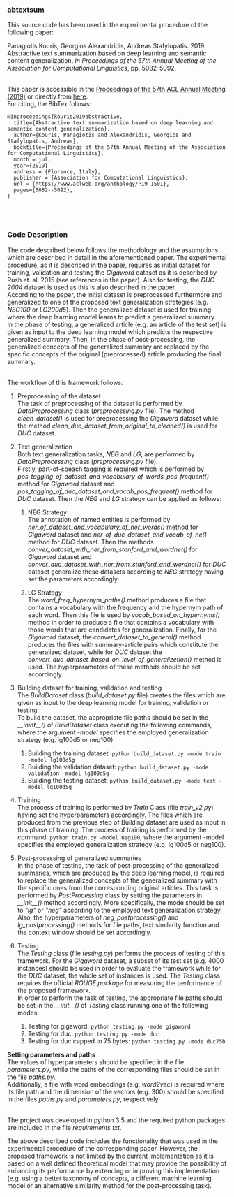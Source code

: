### abtextsum
This source code has been used in the experimental procedure of the following paper:

Panagiotis Kouris, Georgios Alexandridis, Andreas Stafylopatis. 2019. Abstractive text summarization based on deep learning and semantic content generalization. _In Proceedings of the 57th Annual Meeting of the Association for Computational Linguistics_, pp. 5082-5092.<br/>
<br/>


This paper is accessible in the [Proceedings of the 57th ACL Annual Meeting (2019)](https://www.aclweb.org/anthology/events/acl-2019/) or directly from [here](https://www.aclweb.org/anthology/P19-1501). 
<br/> For citing, the BibTex follows:
```
@inproceedings{kouris2019abstractive,
  title={Abstractive text summarization based on deep learning and semantic content generalization},
  author={Kouris, Panagiotis and Alexandridis, Georgios and Stafylopatis, Andreas},
  booktitle={Proceedings of the 57th Annual Meeting of the Association for Computational Linguistics},
  month = jul,
  year={2019}
  address = {Florence, Italy},
  publisher = {Association for Computational Linguistics},
  url = {https://www.aclweb.org/anthology/P19-1501},
  pages={5082--5092},
}
```
<br/><br/>

### Code Description
The code described below follows the methodology and the assumptions which are described in detail in the aforementioned paper.
The experimental procedure, as it is described in the paper, requires as initial dataset for training, validation and testing the _Gigaword_ dataset as it is described by Rush et. al. 2015 (see references in the paper). Also for testing, the _DUC 2004_ dataset is used as this is also described in the paper.
<br/>
According to the paper, the initial dataset is preprocessed furthermore and generalized to one of the proposed text generalization strategies (e.g. _NEG100_ or _LG200d5_). Then the generalized dataset is used for training where the deep learning model learns to predict a generalized summary.
<br/>
In the phase of testing, a generalized article (e.g. an article of the test set) is given as input to the deep learning model which predicts the respective generalized summary. Then, in the phase of post-processing, the generalized concepts of the generalized summary are replaced by the specific concepts of the original (preprocessed) article producing the final summary.<br/><br/>  

The workflow of this framework follows:

1. Preprocessing of the dataset<br/> 
The task of preprocessing of the dataset is performed by _DataPreprocessing_ class (_preprocessing.py_ file). The method _clean_dataset()_ is used for preprocessing the _Gigaword_ dataset while the method _clean_duc_dataset_from_original_to_cleaned()_ is used for _DUC_ dataset. 


1. Text generalization<br/>
Both text generalization tasks, _NEG_ and _LG_, are performed by _DataPreprocessing_ class (_preprocessing.py_ file).<br/>
Firstly, part-of-speach tagging is required which is performed by _pos_tagging_of_dataset_and_vocabulary_of_words_pos_frequent()_ method for _Gigaword_ dataset and _pos_tagging_of_duc_dataset_and_vocab_pos_frequent()_ method for _DUC_ dataset. Then the _NEG_ and _LG_ strategy can be applied as follows:
   1. NEG Strategy<br/>
The annotation of named entities is performed by _ner_of_dataset_and_vocabulary_of_ner_words()_ method for _Gigaword_ dataset and _ner_of_duc_dataset_and_vocab_of_ne()_ method for _DUC_ dataset. Then the methods _conver_dataset_with_ner_from_stanford_and_wordnet()_ for _Gigaword_ dataset and _conver_duc_dataset_with_ner_from_stanford_and_wordnet()_ for _DUC_ dataset generalize these datasets according to _NEG_ strategy having set the parameters accordingly. 

   1. LG Strategy<br/> 
The _word_freq_hypernym_paths()_ method produces a file that contains a vocabulary with the frequency and the hypernym path of each word. Then this file is used by _vocab_based_on_hypernyms()_ method in order to produce a file that contains a vocabulary with those words that are candidates for generalization. Finally, for the _Gigaword_ dataset, the _convert_dataset_to_general()_ method produces the files with summary-article pairs which constitute the generalized dataset, while for _DUC_ dataset the _convert_duc_dataset_based_on_level_of_generalizetion()_ method is used. The hyperparameters of these methods should be set accordingly.


1. Building dataset for training, validation and testing<br/>
The _BuildDataset_ class (_build_dataset.py_ file) creates the files which are given as input to the deep learning model for training, validation or testing.
</br>To build the dataset, the appropriate file paths should be set in the _\_\_inint\_\_()_ of _BuildDataset_ class executing the following commands, where the argument _-model_ specifies the employed generalization strategy (e.g. lg100d5 or neg100). 
   1. Building the training dataset: ```python build_dataset.py -mode train -model lg100d5g```
   1. Building the validation dataset: ```python build_dataset.py -mode validation -model lg100d5g``` 
   1. Building the testing dataset: ```python build_dataset.py -mode test -model lg100d5g```
 

1. Training<br/>
The process of training is performed by _Train_ Class (file _train_v2.py_) having set the hyperparameters accordingly. The files which are produced from the previous step of Building dataset are used as input in this phase of training.
The process of training is performed by the command: ```python train.py -model neg100```, where the argument -model specifies the employed generalization strategy (e.g. lg100d5 or neg100).

1. Post-processing of generalized summaries<br/>
In the phase of testing, the task of post-processing of the generalized summaries, which are produced by the deep learning model, is required to replace the generalized concepts of the generalized summary with the specific ones from the corresponding original articles. This task is performed by _PostProcessing_ class by setting the parameters in _\_\_init\_\_()_ method accordingly. More specifically, the mode should be set to _"lg"_ or _"neg"_ according to the employed text generalization strategy. Also, the hyperparameters of _neg_postprocessing()_ and _lg_postprocessing()_ methods for file paths, text similarity function and the context window should be set accordingly.


1. Testing<br/>
The _Testing_ class (file _testing.py_) performs the process of testing of this framework. For the _Gigaword_ dataset, a subset of its test set (e.g. 4000 instances) should be used in order to evaluate the framework while for the _DUC_ dataset, the whole set of instances is used. The _Testing_ class requires the official _ROUGE package_ for measuring the performance of the proposed framework.<br/>
In order to perform the task of testing, the appropriate file paths should be set in the _\_\_init\_\_()_ of _Testing_ class running one of the following modes: 
   1. Testing for gigaword: ```python testing.py -mode gigaword``` 
   1. Testing for duc: ```python testing.py -mode duc``` 
   1. Testing for duc capped to 75 bytes: ```python testing.py -mode duc75b```

**Setting parameters and paths**<br/>
The values of hyperparameters should be specified in the file _parameters.py_, while the paths of the corresponding files should be set in the file _paths.py_. </br> 
Additionally, a file with word embeddings (e.g. _word2vec_) is required where its file path and the dimension of the vectors (e.g. 300) should be specified in the files _paths.py_ and _parameters.py_, respectively.<br/><br/>

The project was developed in python 3.5 and the required python packages are included in the file _requirements.txt_.

The above described code includes the functionality that was used in the experimental procedure of the corresponding paper. However, the proposed framework is not limited by the current implementation as it is based on a well defined theoretical model that may provide the possibility of enhancing its performance by extending or improving this implementation (e.g. using a better taxonomy of concepts, a different machine learning model or an alternative similarity method for the post-processing task). 

<!--
```
@inproceedings{kouris-etal-2019-abstractive,
    title = "Abstractive Text Summarization Based on Deep Learning and Semantic Content Generalization",
    author = "Kouris, Panagiotis  and Alexandridis, Georgios  and Stafylopatis, Andreas",
    booktitle = "Proceedings of the 57th Annual Meeting of the Association for Computational Linguistics",
    month = jul,
    year = "2019",
    address = "Florence, Italy",
    publisher = "Association for Computational Linguistics",
    url = "https://www.aclweb.org/anthology/P19-1501",
    pages = "5082--5092",
    abstract = "This work proposes a novel framework for enhancing abstractive text summarization based on the combination of deep learning techniques along with semantic data transformations. Initially, a theoretical model for semantic-based text generalization is introduced and used in conjunction with a deep encoder-decoder architecture in order to produce a summary in generalized form. Subsequently, a methodology is proposed which transforms the aforementioned generalized summary into human-readable form, retaining at the same time important informational aspects of the original text and addressing the problem of out-of-vocabulary or rare words. The overall approach is evaluated on two popular datasets with encouraging results.",
}
```
-->
